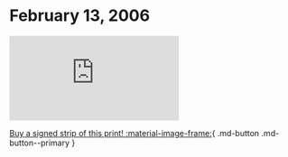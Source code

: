 # February 13, 2006

![](https://www.achewood.com/comic.php?date=02132006)

[Buy a signed strip of this print! :material-image-frame:](https://achewood-holiday-pop-up.myshopify.com/products/strip#02132006){ .md-button .md-button--primary }
